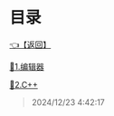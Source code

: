# 目录  


[👈【返回】](/--Catalog--/--Catalog--root)  


[📁1.编辑器](/--Catalog--/Unreal笔记/1.编辑器/--Catalog--1.编辑器)  

[📁2.C++](/--Catalog--/Unreal笔记/2.C++/--Catalog--2.C++)  







> 2024/12/23 4:42:17
